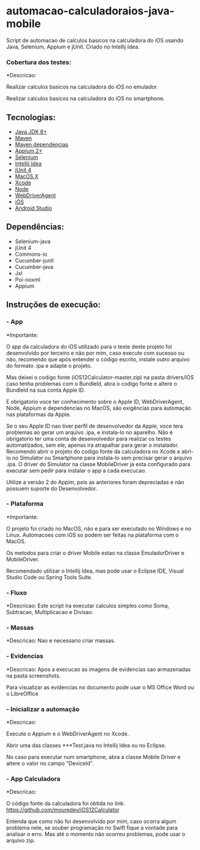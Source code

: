 # automacao-calculadoraios-java-mobile
Script de automacao de calculos basicos na calculadora do iOS usando Java, Selenium, Appium e jUnit. Criado no Intellij Idea.

### Cobertura dos testes:  ###
*Descricao: 

Realizar calculos basicos na calculadora do iOS no emulador.

Realizar calculos basicos na calculadora do iOS no smartphone.

## Tecnologias:
* [Java JDK 8+](https://www.oracle.com/br/java/technologies/javase-downloads.html)
* [Maven](https://maven.apache.org)
* [Maven dependencias](https://mvnrepository.com)
* [Appium 2+](http://appium.io)
* [Selenium](https://www.selenium.dev/projects/)
* [Intellij Idea](https://www.jetbrains.com/pt-br/idea/)
* [jUnit 4](https://junit.org/junit4/)
* [MacOS X](https://www.apple.com/br/macos/what-is/)
* [Xcode](https://apps.apple.com/br/app/xcode/id497799835?mt=12)
* [Node](https://nodejs.org/en/)
* [WebDriverAgent](https://github.com/appium/WebDriverAgent)
* [iOS](https://www.apple.com/br/iphone/)
* [Android Studio](https://developer.android.com/studio)

## Dependências:
* Selenium-java
* jUnit 4
* Commons-io
* Cucumber-junit
* Cucumber-java
* Jxl
* Poi-ooxml
* Appium

## Instruções de execução:

###  - App
*Importante: 

O app da calculadora do iOS utilizado para o teste deste projeto foi desenvolvido por terceiro e não por mim, caso execute com sucesso ou não, recomendo que após entender o código escrito, 
instale outro arquivo do formato .ipa e adapte o projeto. 

Mas deixei o codigo fonte (iOS12Calculator-master.zip) na pasta drivers/iOS caso tenha problemas com o BundleId, abra o codigo fonte e altere o BundleId na sua conta Apple ID.

E obrigatorio voce ter conhecimento sobre o Apple ID, WebDriverAgent, Node, Appium e dependencias no MacOS, são exigências para automação nas plataformas da Apple.

Se o seu Apple ID nao tiver perfil de desenvolvedor da Apple, voce tera problemas ao gerar um arquivo .ipa, e instala-lo no aparelho. Não é obrigatorio ter uma conta de desenvolvedor para realizar os testes automatizados, sem ele, apenas ira atrapalhar para gerar o instalador. Recomendo abrir o projeto do codigo fonte da calculadora no Xcode e abri-lo no Simulator ou Smartphone para instala-lo sem precisar gerar o arquivo .ipa. O driver do Simulator na classe MobileDriver ja esta configurado para executar sem pedir para instalar o app a cada execucao.

Utilize a versão 2 do Appim, pois as anteriores foram depreciadas e não possuem suporte do Desenvolvedor.

###  - Plataforma
*Importante:

O projeto foi criado no MacOS, não e para ser executado no Windows e no Linux. Automacoes com iOS so podem ser feitas na plataforma com o MacOS.

Os metodos para criar o driver Mobile estao na classe EmuladorDriver e MobileDriver.

Recomendado utilizar o Intellij Idea, mas pode usar o Eclipse IDE, Visual Studio Code ou Spring Tools Suite.

###  - Fluxo
*Descricao: Este script ira executar calculos simples como Soma, Subtracao, Multiplicacao e Divisao.

###  - Massas
*Descricao: 
Nao e necessario criar massas.

###  - Evidencias
*Descricao:
Apos a execucao as imagens de evidencias sao armazenadas na pasta screenshots.

Para visualizar as evidencias no documento pode usar o MS Office Word ou o LibreOffice

###  - Inicializar a automação
*Descricao:

Execute o Appium e o WebDriverAgent no Xcode.

Abrir uma das classes ***Test.java no Intellij Idea ou no Eclipse.

No caso para executar num smartphone, abra a classe Mobile Driver e altere o valor no campo "DeviceId".

###  - App Calculadora
*Descricao:

O código fonte da calculadora foi obtida no link: https://github.com/mouredev/iOS12Calculator

Entenda que como não foi desenvolvido por mim, caso ocorra algum problema nele, se souber programação no Swift fique a vontade para analisar o erro. Mas até o momento não ocorreu problemas, pode usar o arquivo zip.